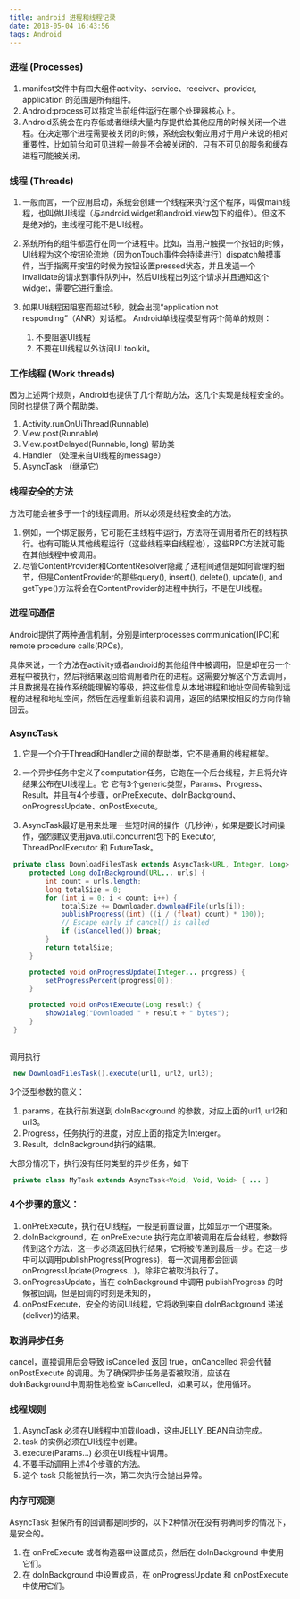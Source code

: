 ```yaml
---
title: android 进程和线程记录
date: 2018-05-04 16:43:56
tags: Android
---
```


### 进程 (Processes)
1. manifest文件中有四大组件activity、service、receiver、provider, application 的范围是所有组件。
2. Android:process可以指定当前组件运行在哪个处理器核心上。
3. Android系统会在内存低或者继续大量内存提供给其他应用的时候关闭一个进程。在决定哪个进程需要被关闭的时候，系统会权衡应用对于用户来说的相对重要性，比如前台和可见进程一般是不会被关闭的，只有不可见的服务和缓存进程可能被关闭。

<!-- more -->

### 线程 (Threads)
1. 一般而言，一个应用启动，系统会创建一个线程来执行这个程序，叫做main线程，也叫做UI线程（与android.widget和android.view包下的组件）。但这不是绝对的，主线程可能不是UI线程。
2. 系统所有的组件都运行在同一个进程中。比如，当用户触摸一个按钮的时候，UI线程为这个按钮轮流地（因为onTouch事件会持续进行）dispatch触摸事件，当手指离开按钮的时候为按钮设置pressed状态，并且发送一个invalidate的请求到事件队列中，然后UI线程出列这个请求并且通知这个widget，需要它进行重绘。

3. 如果UI线程因阻塞而超过5秒，就会出现“application not responding”（ANR）对话框。
Android单线程模型有两个简单的规则：
	1. 不要阻塞UI线程
	2. 不要在UI线程以外访问UI toolkit。

### 工作线程 (Work threads)
因为上述两个规则，Android也提供了几个帮助方法，这几个实现是线程安全的。同时也提供了两个帮助类。
1. Activity.runOnUiThread(Runnable)
2. View.post(Runnable)
3. View.postDelayed(Runnable, long)
帮助类
4. Handler （处理来自UI线程的message）
5. AsyncTask （继承它）


### 线程安全的方法
方法可能会被多于一个的线程调用。所以必须是线程安全的方法。
1. 例如，一个绑定服务，它可能在主线程中运行，方法将在调用者所在的线程执行。也有可能从其他线程运行（这些线程来自线程池），这些RPC方法就可能在其他线程中被调用。
2. 尽管ContentProvider和ContentResolver隐藏了进程间通信是如何管理的细节，但是ContentProvider的那些query(), insert(), delete(), update(), and getType()方法将会在ContentProvider的进程中执行，不是在UI线程。


### 进程间通信
Android提供了两种通信机制，分别是interprocesses communication(IPC)和remote procedure calls(RPCs)。

具体来说，一个方法在activity或者android的其他组件中被调用，但是却在另一个进程中被执行，然后将结果返回给调用者所在的进程。这需要分解这个方法调用，并且数据是在操作系统能理解的等级，把这些信息从本地进程和地址空间传输到远程的进程和地址空间，然后在远程重新组装和调用，返回的结果按相反的方向传输回去。

### AsyncTask
1. 它是一个介于Thread和Handler之间的帮助类，它不是通用的线程框架。

2. 一个异步任务中定义了computation任务，它跑在一个后台线程，并且将允许结果公布在UI线程上。它
它有3个generic类型，Params、Progress、Result，并且有4个步骤，onPreExecute、doInBackground、onProgressUpdate、onPostExecute。

3. AsyncTask最好是用来处理一些短时间的操作（几秒钟），如果是要长时间操作，强烈建议使用java.util.concurrent包下的 Executor, ThreadPoolExecutor 和 FutureTask。

``` java
 private class DownloadFilesTask extends AsyncTask<URL, Integer, Long> {
     protected Long doInBackground(URL... urls) {
         int count = urls.length;
         long totalSize = 0;
         for (int i = 0; i < count; i++) {
             totalSize += Downloader.downloadFile(urls[i]);
             publishProgress((int) ((i / (float) count) * 100));
             // Escape early if cancel() is called
             if (isCancelled()) break;
         }
         return totalSize;
     }

     protected void onProgressUpdate(Integer... progress) {
         setProgressPercent(progress[0]);
     }

     protected void onPostExecute(Long result) {
         showDialog("Downloaded " + result + " bytes");
     }
 }
 
 ```
调用执行

``` java
 new DownloadFilesTask().execute(url1, url2, url3);
```

3个泛型参数的意义：
1. params，在执行前发送到 doInBackground 的参数，对应上面的url1, url2和url3。
2. Progress，任务执行的进度，对应上面的指定为Interger。
3. Result，doInBackground执行的结果。

大部分情况下，执行没有任何类型的异步任务，如下
``` java
 private class MyTask extends AsyncTask<Void, Void, Void> { ... }
```

### 4个步骤的意义：
1. onPreExecute，执行在UI线程，一般是前置设置，比如显示一个进度条。
2. doInBackground，在 onPreExecute 执行完立即被调用在后台线程，参数将传到这个方法，这一步必须返回执行结果，它将被传递到最后一步。在这一步中可以调用publishProgress(Progress)，每一次调用都会回调onProgressUpdate(Progress...)，除非它被取消执行了。
3. onProgressUpdate，当在 doInBackground 中调用 publishProgress 的时候被回调，但是回调的时刻是未知的，
4. onPostExecute，安全的访问UI线程，它将收到来自 doInBackground 递送(deliver)的结果。

### 取消异步任务
cancel，直接调用后会导致 isCancelled 返回 true，onCancelled 将会代替onPostExecute 的调用。为了确保异步任务是否被取消，应该在 doInBackground中周期性地检查 isCancelled，如果可以，使用循环。


### 线程规则
1. AsyncTask 必须在UI线程中加载(load)，这由JELLY_BEAN自动完成。
2. task 的实例必须在UI线程中创建。
3. execute(Params...) 必须在UI线程中调用。
4. 不要手动调用上述4个步骤的方法。
5. 这个 task 只能被执行一次，第二次执行会抛出异常。


### 内存可观测
AsyncTask 担保所有的回调都是同步的，以下2种情况在没有明确同步的情况下，是安全的。
1. 在 onPreExecute 或者构造器中设置成员，然后在 doInBackground 中使用它们。
2. 在 doInBackground 中设置成员，在 onProgressUpdate 和 onPostExecute 中使用它们。

